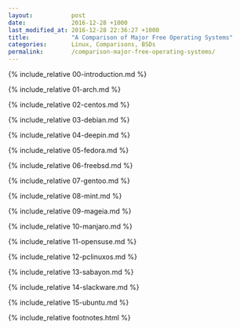 ```yaml
---
layout:           post
date:             2016-12-28 +1000
last_modified_at: 2016-12-28 22:36:27 +1000
title:            "A Comparison of Major Free Operating Systems"
categories:       Linux, Comparisons, BSDs
permalink:        /comparison-major-free-operating-systems/
---
```


{% include_relative 00-introduction.md %}

{% include_relative 01-arch.md %}

{% include_relative 02-centos.md %}

{% include_relative 03-debian.md %}

{% include_relative 04-deepin.md %}

{% include_relative 05-fedora.md %}

{% include_relative 06-freebsd.md %}

{% include_relative 07-gentoo.md %}

{% include_relative 08-mint.md %}

{% include_relative 09-mageia.md %}

{% include_relative 10-manjaro.md %}

{% include_relative 11-opensuse.md %}

{% include_relative 12-pclinuxos.md %}

{% include_relative 13-sabayon.md %}

{% include_relative 14-slackware.md %}

{% include_relative 15-ubuntu.md %}

{% include_relative footnotes.html %}
